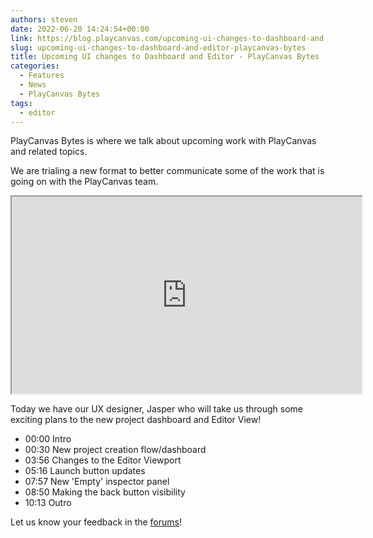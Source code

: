 ```yaml
---
authors: steven
date: 2022-06-20 14:24:54+00:00
link: https://blog.playcanvas.com/upcoming-ui-changes-to-dashboard-and-editor-playcanvas-bytes/
slug: upcoming-ui-changes-to-dashboard-and-editor-playcanvas-bytes
title: Upcoming UI changes to Dashboard and Editor - PlayCanvas Bytes
categories:
  - Features
  - News
  - PlayCanvas Bytes
tags:
  - editor
---
```


PlayCanvas Bytes is where we talk about upcoming work with PlayCanvas and related topics.

We are trialing a new format to better communicate some of the work that is going on with the PlayCanvas team.

<div className="iframe-container">
    <iframe loading="lazy" width="560" height="315" src="https://www.youtube.com/embed/FR8Jrbb5Jb4" title="YouTube video player" allow="accelerometer; autoplay; clipboard-write; encrypted-media; gyroscope; picture-in-picture" allowfullscreen></iframe>
</div>

Today we have our UX designer, Jasper who will take us through some exciting plans to the new project dashboard and Editor View!

- 00:00 Intro
- 00:30 New project creation flow/dashboard
- 03:56 Changes to the Editor Viewport
- 05:16 Launch button updates
- 07:57 New 'Empty' inspector panel
- 08:50 Making the back button visibility
- 10:13 Outro

Let us know your feedback in the [forums](https://forum.playcanvas.com/t/upcoming-ui-changes-to-dashboard-and-editor-playcanvas-bytes-jun-20-23/26256)!

